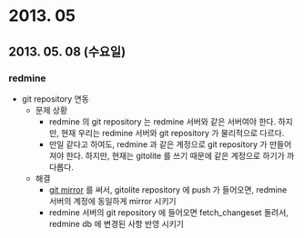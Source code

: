 # 2013. 05

## 2013. 05. 08 (수요일)

### redmine

* git repository 연동
  * 문제 상황
      * redmine 의 git repository 는 redmine 서버와 같은 서버여야 한다. 하지만, 현재 우리는 redmine 서버와 git repository 가 물리적으로 다르다.
      * 만일 같다고 하여도, redmine 과 같은 계정으로 git repository 가 만들어 져야 한다. 하지만, 현재는 gitolite 를 쓰기 때문에 같은 계정으로 하기가 까다롭다.
  * 해결
      * [git mirror](/git/mirror) 를 써서, gitolite repository 에 push 가 들어오면, redmine 서버의 계정에 동일하게 mirror 시키기
      * redmine 서버의 git repository 에 들어오면 fetch_changeset 돌려서, redmine db 에 변경된 사항 반영 시키기
